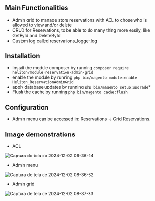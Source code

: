 ## Main Functionalities
 - Admin grid to manage store reservations with ACL to chose who is allowed to view and/or delete
 - CRUD for Reservations, to be able to do many thing more easily, like GetById and DeleteById
 - Custom log called reservations_logger.log

## Installation
 - Install the module composer by running `composer require heliton/module-reservation-admin-grid`
 - enable the module by running `php bin/magento module:enable Heliton_ReservationAdminGrid`
 - apply database updates by running `php bin/magento setup:upgrade`\*
 - Flush the cache by running `php bin/magento cache:flush`

## Configuration
 - Admin menu can be accessed in:  Reservations -> Grid Reservations.

## Image demonstrations
- ACL

![Captura de tela de 2024-12-02 08-36-24](https://github.com/user-attachments/assets/3391210d-80b5-4002-a6c1-bcbce5f8efb7)

- Admin menu

![Captura de tela de 2024-12-02 08-36-32](https://github.com/user-attachments/assets/6e88c7f3-a1c5-4b94-93bb-4620a08c8075)

- Admin grid

![Captura de tela de 2024-12-02 08-37-33](https://github.com/user-attachments/assets/2a406429-1bcd-4bca-9532-bbf640a7eeb2)


